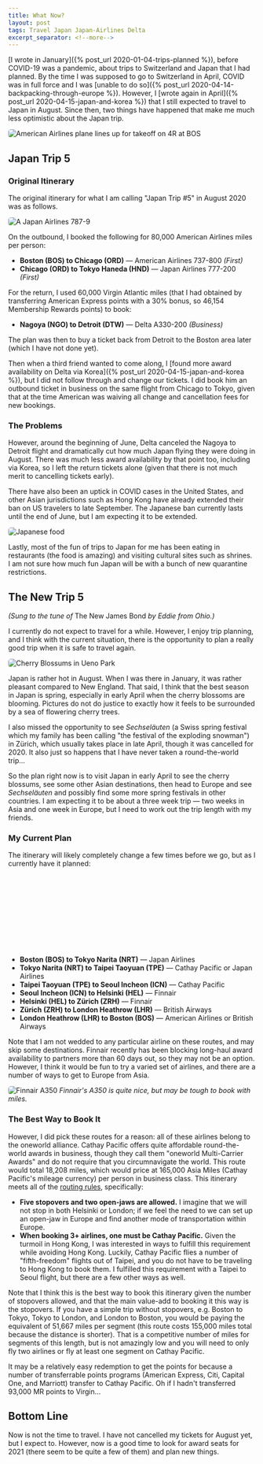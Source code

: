 ```yaml
---
title: What Now?
layout: post
tags: Travel Japan Japan-Airlines Delta
excerpt_separator: <!--more-->
---
```


[I wrote in January]({% post_url 2020-01-04-trips-planned %}), before COVID-19 was a pandemic, about trips to
Switzerland and Japan that I had planned. By the time I was supposed to go to Switzerland in April, COVID was in full
force and I was [unable to do so]({% post_url 2020-04-14-backpacking-through-europe %}). However, I
[wrote again in April]({% post_url 2020-04-15-japan-and-korea %}) that I still expected to travel to Japan in August.
Since then, two things have happened that make me much less optimistic about the Japan trip.

<!--more-->

<script src="https://d3js.org/d3.v4.js"></script>
<script src="https://d3js.org/d3-scale-chromatic.v1.min.js"></script>
<script src="https://d3js.org/d3-geo-projection.v2.min.js"></script>

<style>
img {
    border-radius: 5px;
}
</style>

![American Airlines plane lines up for takeoff on 4R at BOS]({{site.baseurl}}/assets/aa-bos-4r.jpg)

## Japan Trip 5

### Original Itinerary

The original itinerary for what I am calling "Japan Trip #5" in August 2020 was as follows.

![A Japan Airlines 787-9]({{site.baseurl}}/assets/jl789.jpeg)

On the outbound, I booked the following for 80,000 American Airlines miles per person:

- **Boston (BOS) to Chicago (ORD)** &mdash; American Airlines 737-800 _(First)_
- **Chicago (ORD) to Tokyo Haneda (HND)** &mdash; Japan Airlines 777-200 _(First)_

For the return, I used 60,000 Virgin Atlantic miles (that I had obtained by transferring American Express points with a
30% bonus, so 46,154 Membership Rewards points) to book:

- **Nagoya (NGO) to Detroit (DTW)** &mdash; Delta A330-200 _(Business)_

The plan was then to buy a ticket back from Detroit to the Boston area later (which I have not done yet).

Then when a third friend wanted to come along, I
[found more award availability on Delta via Korea]({% post_url 2020-04-15-japan-and-korea %}), but I did not follow
through and change our tickets. I did book him an outbound ticket in business on the same flight from Chicago to Tokyo,
given that at the time American was waiving all change and cancellation fees for new bookings.

### The Problems

However, around the beginning of June, Delta canceled the Nagoya to Detroit flight and dramatically cut how much Japan
flying they were doing in August. There was much less award availability by that point too, including via Korea, so I
left the return tickets alone (given that there is not much merit to cancelling tickets early).

There have also been an uptick in COVID cases in the United States, and other Asian jurisdictions such as Hong Kong have
already extended their ban on US travelers to late September. The Japanese ban currently lasts until the end of June,
but I am expecting it to be extended.

![Japanese food]({{site.baseurl}}/assets/japanese-food.jpeg)

Lastly, most of the fun of trips to Japan for me has been eating in restaurants (the food is amazing) and visiting
cultural sites such as shrines. I am not sure how much fun Japan will be with a bunch of new quarantine restrictions.

## The New Trip 5

_(Sung to the tune of_ The New James Bond _by Eddie from Ohio.)_

I currently do not expect to travel for a while. However, I enjoy trip planning, and I think with the current situation,
there is the opportunity to plan a really good trip when it is safe to travel again.

![Cherry Blossums in Ueno Park]({{site.baseurl}}/assets/cherry-blossums.jpg)

Japan is rather hot in August. When I was there in January, it was rather pleasant compared to New England. That said,
I think that the best season in Japan is spring, especially in early April when the cherry blossoms are blooming.
Pictures do not do justice to exactly how it feels to be surrounded by a sea of flowering cherry trees.

I also missed the opportunity to see _Sechsel&auml;uten_ (a Swiss spring festival which my family has been calling "the
festival of the exploding snowman") in Z&uuml;rich, which usually takes place in late April, though it was cancelled for
2020\. It also just so happens that I have never taken a round-the-world trip&hellip;

So the plan right now is to visit Japan in early April to see the cherry blossums, see some other Asian destinations,
then head to Europe and see _Sechsel&auml;uten_ and possibly find some more spring festivals in other countries. I am
expecting it to be about a three week trip &mdash; two weeks in Asia and one week in Europe, but I need to work out the
trip length with my friends.

### My Current Plan

The itinerary will likely completely change a few times before we go, but as I currently have it planned:

<div class="svg-container" style="max-width: 1000px; margin: 1em auto;">
    <svg id="route-map" data-hemisphere="pacific" data-label-points="true" style="width: 100%; max-width: 1000px;"></svg>
</div>

- **Boston (BOS) to Tokyo Narita (NRT)** &mdash; Japan Airlines
- **Tokyo Narita (NRT) to Taipei Taoyuan (TPE)** &mdash; Cathay Pacific or Japan Airlines
- **Taipei Taoyuan (TPE) to Seoul Incheon (ICN)** &mdash; Cathay Pacific
- **Seoul Incheon (ICN) to Helsinki (HEL)** &mdash; Finnair
- **Helsinki (HEL) to Z&uuml;rich (ZRH)** &mdash; Finnair
- **Z&uuml;rich (ZRH) to London Heathrow (LHR)** &mdash; British Airways
- **London Heathrow (LHR) to Boston (BOS)** &mdash; American Airlines or British Airways

Note that I am not wedded to any particular airline on these routes, and may skip some destinations. Finnair recently
has been blocking long-haul award availability to partners more than 60 days out, so they may not be an option. However,
I think it would be fun to try a varied set of airlines, and there are a number of ways to get to Europe from Asia.

![Finnair A350]({{site.baseurl}}/assets/finnair-a350.jpeg)
_Finnair's A350 is quite nice, but may be tough to book with miles._

### The Best Way to Book It

However, I did pick these routes for a reason: all of these airlines belong to the oneworld alliance. Cathay Pacific
offers quite affordable round-the-world awards in business, though they call them "oneworld Multi-Carrier Awards" and do
not require that you circumnavigate the world. This route would total 18,208 miles, which would price at 165,000 Asia
Miles (Cathay Pacific's mileage currency) per person in business class. This itinerary meets all of the
[routing rules](https://www.asiamiles.com/en/terms-and-conditions/service/flight-award-oneworld-multi-carrier-awards.html),
specifically:

- **Five stopovers and two open-jaws are allowed.** I imagine that we will not stop in both Helsinki or London; if we
feel the need to we can set up an open-jaw in Europe and find another mode of transportation within Europe.
- **When booking 3+ airlines, one must be Cathay Pacific.** Given the turmoil in Hong Kong, I was interested in ways to
fulfill this requirement while avoiding Hong Kong. Luckily, Cathay Pacific flies a number of "fifth-freedom" flights out
of Taipei, and you do not have to be traveling to Hong Kong to book them. I fulfilled this requirement with a Taipei to
Seoul flight, but there are a few other ways as well.

Note that I think this is the best way to book this itinerary given the number of stopovers allowed, and that the main
value-add to booking it this way is the stopovers. If you have a simple trip without stopovers, e.g. Boston to Tokyo,
Tokyo to London, and London to Boston, you would be paying the equivalent of 51,667 miles per segment (this route costs
155,000 miles total because the distance is shorter). That is a competitive number of miles for segments of this length,
but is not amazingly low and you will need to only fly two airlines or fly at least one segment on Cathay Pacific.

It may be a relatively easy redemption to get the points for because a number of transferrable points programs (American
Express, Citi, Capital One, and Marriott) transfer to Cathay Pacific. Oh if I hadn't transferred 93,000 MR points to
Virgin&hellip;

## Bottom Line

Now is not the time to travel. I have not cancelled my tickets for August yet, but I expect to. However, now is a good
time to look for award seats for 2021 (there seem to be quite a few of them) and plan new things.

<script>
const maps = {
    "route-map": [
        ["BOS", -71.006388, 42.362944],
        ["NRT", 140.385556, 35.765278],
        ["TPE", 121.232822, 25.077731],
        ["ICN", 126.450517, 37.469075],
        ["HEL", 24.963333, 60.317222],
        ["ZRH", 8.549167, 47.464722],
        ["LHR", -0.461388, 51.477500],
        ["BOS", -71.006388, 42.362944],
    ]
};

const textPositionOrder = [
    [2, -3, "red"],
    [-3, -2, "blue"],
    [0, 7, "green"],
    [0, 5, "orange"]
];
let closeLabelRadius = 11;

for (let key in maps) {
    if (!maps.hasOwnProperty(key))
        continue;
    
    let airports = maps[key];
    
    let svg = d3.select("svg#" + key);
    
    if (svg == null)
        continue;
    
    let width  = svg.node().getBoundingClientRect().width || 1000,
        height = width * 0.7;

    svg.attr("height", height);
    
    let projection = d3.geoOrthographic()
        .rotate([105, -90])
        .translate([width / 2, height / 2]);

    let links = airports.reduce(function (acc, point) {
        if (typeof(point) === "string" && point.startsWith("-"))
            acc.push([]);
        else
            acc[acc.length-1].push(point);
        return acc;
    }, [[]]).map(function (link) {
        return {
            type: "LineString",
            coordinates: link.map(function (l) { return [l[1], l[2]]; })
        };
    });

    let path = d3.geoPath()
        .projection(projection);
    
    d3.json("https://raw.githubusercontent.com/holtzy/D3-graph-gallery/master/DATA/world.geojson", function (data) {
        var group = svg.append("g");
        group
            .selectAll("path")
            .data(data.features)
            .enter()
            .append("path")
                .attr("fill", "#cccccc")
                .attr("d", d3.geoPath().projection(projection))
                .style("stroke", "#fff")
                .style("stroke-width", 1);
        
        // Add the path
        for (let i = 0; i < links.length; i++) {
            let link = links[i];
            group.append("path")
                .attr("d", path(link))
                .style("fill", "none")
                .style("stroke", "white")
                .style("stroke-width", 6);
            // Add the path
            group.append("path")
                .attr("d", path(link))
                .style("fill", "none")
                .style("stroke", "#00aaff")
                .style("stroke-width", 3);
        }

        // Airports and Labels
        for (let i = 0; i < airports.length; i++) {
            let item = airports[i];
            if (typeof(item) === "string" && item.startsWith("-"))
                continue;
            let point = projection([item[1], item[2]]);
            group.append("circle")
                .attr("cx", point[0])
                .attr("cy", point[1])
                .attr("r", 5)
                .style("fill", "#0088ee")
                .style("stroke", "white")
                .style("stroke-width", 2);
        }

        if (svg.attr("data-label-points") == "true")
        {
            let labelPositions = [];
            let pointsLabeled = {};
            for (let i = 0; i < airports.length; i++) {
                let item = airports[i];
                if (pointsLabeled.hasOwnProperty(item[0]))
                    continue;
                pointsLabeled[item[0]] = true;

                let lx = item[1], ly = item[2];
                for (var j = 0; j < textPositionOrder.length; j++)
                {
                    lx += textPositionOrder[j][0];
                    ly += textPositionOrder[j][1];
                    var closeLabels = labelPositions
                        .map(function (p) { return Math.sqrt((p[0] - lx) * (p[0] - lx) + (p[1] - ly) * (p[1] - ly)); });
                    closeLabels.sort();
                    if (closeLabels.length == 0 || closeLabels[0] > closeLabelRadius)
                    {
                        labelPositions.push([lx, ly]);
                        
                        var text = svg.append("text")
                            .attr("x", projection([lx, ly])[0])
                            .attr("y", projection([lx, ly])[1])
                            .text(item[0])
                            .style("font-weight", "bold")
                            .style("font-size", 12)
    //                        .style("fill", textPositionOrder[j][2])
                            .style("fill", "#000000");
                        if (textPositionOrder[j][0] < 0)
                            text.style("text-anchor", "end");
                        break;
                    }
                }
            }
        }

        svg.select("g")
            .attr("transform", "scale(" + 1.35 * width / 1000 + ")");
    });
}

function sizeChange() {
    for (let key in maps) {
        let svg    = d3.select("svg#" + key),
            width  = svg.node().getBoundingClientRect().width || 1000,
            height = width * 0.6;
        
        console.log("size change");
        svg.select("g")
            .attr("transform", "scale(" + 1.35 * width / 1000 + ")");
        svg.attr("height", height);
    }
}

d3.select(window).on("resize", sizeChange);

</script>